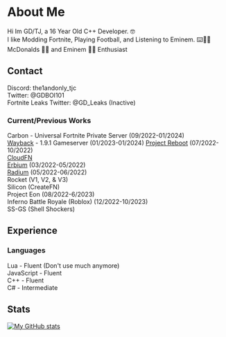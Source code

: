 # About Me
Hi Im GD/TJ, a 16 Year Old C++ Developer. 🤓
<br>
I like Modding Fortnite, Playing Football, and Listening to Eminem. ⌨️🏈🎵
<br>
McDonalds 🍔🍟 and Eminem 👩🍝 Enthusiast 
## Contact
Discord: the1andonly_tjc
<br>
Twitter: @GDBOI101
<br>
Fortnite Leaks Twitter: @GD_Leaks (Inactive)
### Current/Previous Works
Carbon - Universal Fortnite Private Server (09/2022-01/2024)
<br>
[Wayback](https://github.com/GDBOI101/WaybackGS) - 1.9.1 Gameserver (01/2023-01/2024)
<be>
[Project Reboot](https://github.com/Milxnor/Universal-Walking-Simulator) (07/2022-10/2022)
<br>
[CloudFN](https://github.com/GDBOI101/Cloud-V2)
<br>
[Erbium](https://github.com/ErbiumDev/) (03/2022-05/2022)
<br>
[Radium](https://github.com/ErbiumDev/Radium) (05/2022-06/2022)
<br>
Rocket (V1, V2, & V3)
<br>
Silicon (CreateFN)
<br>
Project Eon (08/2022-6/2023)
<br>
Inferno Battle Royale (Roblox) (12/2022-10/2023)
<br>
SS-GS (Shell Shockers)
## Experience
### Languages
Lua - Fluent (Don't use much anymore)
<br>
JavaScript - Fluent
<br>
C++ - Fluent
<br>
C# - Intermediate
## Stats
[![My GitHub stats](https://github-readme-stats.vercel.app/api?username=GDBOI101)](https://github.com/anuraghazra/github-readme-stats)
